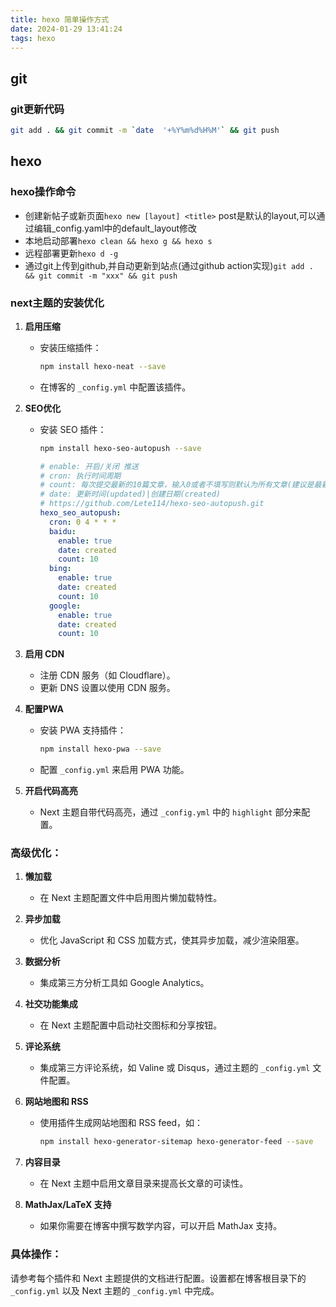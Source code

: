 ```yaml
---
title: hexo 简单操作方式
date: 2024-01-29 13:41:24
tags: hexo
---
```

## git 
### git更新代码  
```bash
git add . && git commit -m `date  '+%Y%m%d%H%M'` && git push
```

## hexo
### hexo操作命令  
- 创建新帖子或新页面`hexo new [layout] <title>` post是默认的layout,可以通过编辑_config.yaml中的default_layout修改  
- 本地启动部署`hexo clean && hexo g && hexo s`  
- 远程部署更新`hexo d -g`  
- 通过git上传到github,并自动更新到站点(通过github action实现)`git add . && git commit -m "xxx" && git push`  

### next主题的安装优化  
1. **启用压缩**
   - 安装压缩插件：
     ```bash
     npm install hexo-neat --save
     ```
   - 在博客的 `_config.yml` 中配置该插件。

2. **SEO优化**
   - 安装 SEO 插件：
     ```bash
     npm install hexo-seo-autopush --save
     ```
     ```yml
     # enable: 开启/关闭 推送
     # cron: 执行时间周期
     # count: 每次提交最新的10篇文章，输入0或者不填写则默认为所有文章(建议是最新的10篇文章)
     # date: 更新时间(updated)|创建日期(created)
     # https://github.com/Lete114/hexo-seo-autopush.git
     hexo_seo_autopush:
       cron: 0 4 * * *
       baidu:
         enable: true
         date: created
         count: 10
       bing:
         enable: true
         date: created
         count: 10
       google:
         enable: true
         date: created
         count: 10
     ```
     

4. **启用 CDN**
   - 注册 CDN 服务（如 Cloudflare）。
   - 更新 DNS 设置以使用 CDN 服务。

5. **配置PWA**
   - 安装 PWA 支持插件：
     ```bash
     npm install hexo-pwa --save
     ```
   - 配置 `_config.yml` 来启用 PWA 功能。

6. **开启代码高亮**
   - Next 主题自带代码高亮，通过 `_config.yml` 中的 `highlight` 部分来配置。

### 高级优化：

1. **懒加载**
   - 在 Next 主题配置文件中启用图片懒加载特性。

2. **异步加载**
   - 优化 JavaScript 和 CSS 加载方式，使其异步加载，减少渲染阻塞。

3. **数据分析**
   - 集成第三方分析工具如 Google Analytics。

4. **社交功能集成**
   - 在 Next 主题配置中启动社交图标和分享按钮。

5. **评论系统**
   - 集成第三方评论系统，如 Valine 或 Disqus，通过主题的 `_config.yml` 文件配置。

6. **网站地图和 RSS**
   - 使用插件生成网站地图和 RSS feed，如：
     ```bash
     npm install hexo-generator-sitemap hexo-generator-feed --save
     ```

7. **内容目录**
   - 在 Next 主题中启用文章目录来提高长文章的可读性。

8. **MathJax/LaTeX 支持**
   - 如果你需要在博客中撰写数学内容，可以开启 MathJax 支持。

### 具体操作：

请参考每个插件和 Next 主题提供的文档进行配置。设置都在博客根目录下的 `_config.yml` 以及 Next 主题的 `_config.yml` 中完成。 
<!--more-->